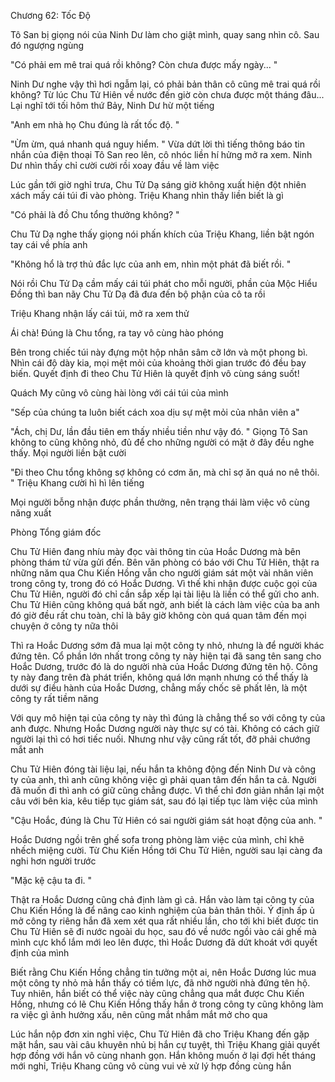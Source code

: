 




Chương 62: Tốc Độ


Tô San bị giọng nói của Ninh Dư làm cho giật mình, quay sang nhìn cô. Sau đó ngượng ngùng

"Có phải em mê trai quá rồi không? Còn chưa được mấy ngày... "

Ninh Dư nghe vậy thì hơi ngẫm lại, có phải bản thân cô cũng mê trai quá rồi không? Từ lúc Chu Tử Hiên về nước đến giờ còn chưa được một tháng đâu... Lại nghĩ tới tối hôm thứ Bảy, Ninh Dư hừ một tiếng

"Anh em nhà họ Chu đúng là rất tốc độ. "

"Ừm ừm, quá nhanh quá nguy hiểm. " Vừa dứt lời thì tiếng thông báo tin nhắn của điện thoại Tô San reo lên, cô nhóc liền hí hửng mở ra xem. Ninh Dư nhìn thấy chỉ cười cười rồi xoay đầu về làm việc

Lúc gần tới giờ nghỉ trưa, Chu Tử Dạ sáng giờ không xuất hiện đột nhiên xách mấy cái túi đi vào phòng. Triệu Khang nhìn thấy liền biết là gì

"Có phải là đồ Chu tổng thưởng không? "

Chu Tử Dạ nghe thấy giọng nói phấn khích của Triệu Khang, liền bật ngón tay cái về phía anh

"Không hổ là trợ thủ đắc lực của anh em, nhìn một phát đã biết rồi. "

Nói rồi Chu Tử Dạ cầm mấy cái túi phát cho mỗi người, phần của Mộc Hiểu Đồng thì ban nãy Chu Tử Dạ đã đưa đến bộ phận của cô ta rồi



Triệu Khang nhận lấy cái túi, mở ra xem thử

Ái chà! Đúng là Chu tổng, ra tay vô cùng hào phóng

Bên trong chiếc túi này đựng một hộp nhân sâm cỡ lớn và một phong bì. Nhìn cái độ dày kia, mọi mệt mỏi của khoảng thời gian trước đó đều bay biến. Quyết định đi theo Chu Tử Hiên là quyết định vô cùng sáng suốt!

Quách My cũng vô cùng hài lòng với cái túi của mình

"Sếp của chúng ta luôn biết cách xoa dịu sự mệt mỏi của nhân viên a"

"Ách, chị Dư, lần đầu tiên em thấy nhiều tiền như vậy đó. " Giọng Tô San không to cũng không nhỏ, đủ để cho những người có mặt ở đây đều nghe thấy. Mọi người liền bật cười

"Đi theo Chu tổng không sợ không có cơm ăn, mà chỉ sợ ăn quá no nê thôi. " Triệu Khang cười hì hì lên tiếng

Mọi người bỗng nhận được phần thưởng, nên trạng thái làm việc vô cùng năng xuất



Phòng Tổng giám đốc

Chu Tử Hiên đang nhíu mày đọc vài thông tin của Hoắc Dương mà bên phòng thám tử vừa gửi đến. Bên văn phòng có báo với Chu Tử Hiên, thật ra những năm qua Chu Kiến Hồng vẫn cho người giám sát một vài nhân viên trong công ty, trong đó có Hoắc Dương. Vì thế khi nhận được cuộc gọi của Chu Tử Hiên, người đó chỉ cần sắp xếp lại tài liệu là liền có thể gửi cho anh. Chu Tử Hiên cũng không quá bất ngờ, anh biết là cách làm việc của ba anh đó giờ đều rất chu toàn, chỉ là bây giờ không còn quá quan tâm đến mọi chuyện ở công ty nữa thôi



Thì ra Hoắc Dương sớm đã mua lại một công ty nhỏ, nhưng là để người khác đứng tên. Cổ phần lớn nhất trong công ty này hiện tại đã sang tên sang cho Hoắc Dương, trước đó là do người nhà của Hoắc Dương đứng tên hộ. Công ty này đang trên đà phát triển, không quá lớn mạnh nhưng có thể thấy là dưới sự điều hành của Hoắc Dương, chẳng mấy chốc sẽ phất lên, là một công ty rất tiềm năng

Với quy mô hiện tại của công ty này thì đúng là chẳng thể so với công ty của anh được. Nhưng Hoắc Dương người này thực sự có tài. Không có cách giữ người lại thì có hơi tiếc nuối. Nhưng như vậy cũng rất tốt, đỡ phải chướng mắt anh

Chu Tử Hiên đóng tài liệu lại, nếu hắn ta không động đến Ninh Dư và công ty của anh, thì anh cũng không việc gì phải quan tâm đến hắn ta cả. Người đã muốn đi thì anh có giữ cũng chẳng được. Vì thể chỉ đơn giản nhắn lại một câu với bên kia, kêu tiếp tục giám sát, sau đó lại tiếp tục làm việc của mình



"Cậu Hoắc, đúng là Chu Tử Hiên có sai người giám sát hoạt động của anh. "

Hoắc Dương ngồi trên ghế sofa trong phòng làm việc của mình, chỉ khẽ nhếch miệng cười. Từ Chu Kiến Hồng tới Chu Tử Hiên, người sau lại càng đa nghi hơn người trước

"Mặc kệ cậu ta đi. "

Thật ra Hoắc Dương cũng chả định làm gì cả. Hắn vào làm tại công ty của Chu Kiến Hồng là để nâng cao kinh nghiệm của bản thân thôi. Ý định ấp ủ mở công ty riêng hắn đã xem xét qua rất nhiều lần, cho tới khi biết được tin Chu Tử Hiên sẽ đi nước ngoài du học, sau đó về nước ngồi vào cái ghế mà mình cực khổ lắm mới leo lên được, thì Hoắc Dương đã dứt khoát với quyết định của mình

Biết rằng Chu Kiến Hồng chẳng tin tưởng một ai, nên Hoắc Dương lúc mua một công ty nhỏ mà hắn thấy có tiềm lực, đã nhờ người nhà đứng tên hộ. Tuy nhiên, hắn biết có thể việc này cũng chẳng qua mắt được Chu Kiến Hồng, nhưng có lẽ Chu Kiến Hồng thấy hắn ở trong công ty cũng không làm ra việc gì ảnh hưởng xấu, nên cũng mắt nhắm mắt mở cho qua

Lúc hắn nộp đơn xin nghỉ việc, Chu Tử Hiên đã cho Triệu Khang đến gặp mặt hắn, sau vài câu khuyên nhủ bị hắn cự tuyệt, thì Triệu Khang giải quyết hợp đồng với hắn vô cùng nhanh gọn. Hắn không muốn ở lại đợi hết tháng mới nghỉ, Triệu Khang cũng vô cùng vui vẻ xử lý hợp đồng cùng hắn




